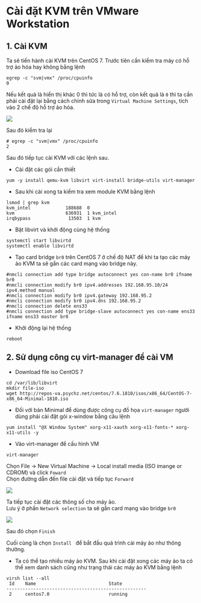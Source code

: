 # Cài đặt KVM trên VMware Workstation  

## 1. Cài KVM  

Ta sẽ tiến hành cài KVM trên CentOS 7.
Trước tiên cần kiểm tra máy có hỗ trợ ảo hóa hay không bằng lệnh  
```
egrep -c "svm|vmx" /proc/cpuinfo
0  
```
Nếu kết quả là hiển thị khác 0 thì tức là có hỗ trợ, còn kết quả là `0` thì ta cần phải cài đặt lại bằng cách chỉnh sửa trong `Virtual Machine Settings`, tích vào 2 chế độ hỗ trợ ảo hóa. 

<img src="https://i.imgur.com/69VroEM.png">  

Sau đó kiểm tra lại  
```
# egrep -c "svm|vmx" /proc/cpuinfo
2
```  
Sau đó tiếp tục cài KVM với các lệnh sau.  
- Cài đặt các gói cần thiết
```
yum -y install qemu-kvm libvirt virt-install bridge-utils virt-manager
```
- Sau khi cài xong ta kiểm tra xem module KVM bằng lệnh  
```
lsmod | grep kvm
kvm_intel             188688  0
kvm                   636931  1 kvm_intel
irqbypass              13503  1 kvm
```
- Bật libvirt và khởi động cùng hệ thống
```
systemctl start libvirtd
systemctl enable libvirtd
```
- Tạo card bridge `br0` trên CentOS 7 ở chế độ NAT để khi ta tạo các máy ảo KVM ta sẽ gắn các card mạng vào bridge này.  
```
#nmcli connection add type bridge autoconnect yes con-name br0 ifname br0
#nmcli connection modify br0 ipv4.addresses 192.168.95.10/24 ipv4.method manual  
#nmcli connection modify br0 ipv4.gateway 192.168.95.2
#nmcli connection modify br0 ipv4.dns 192.168.95.2  
#nmcli connection delete ens33
#nmcli connection add type bridge-slave autoconnect yes con-name ens33 ifname ens33 master br0
```
- Khởi động lại hệ thống
```
reboot
```

## 2. Sử dụng công cụ virt-manager để cài VM  

- Download file iso CentOS 7
```
cd /var/lib/libvirt
mkdir file-iso
wget http://repos-va.psychz.net/centos/7.6.1810/isos/x86_64/CentOS-7-x86_64-Minimal-1810.iso
```

- Đối với bản Minimal để dùng được công cụ đồ họa `virt-manager` người dùng phải cài đặt gói x-window bằng câu lệnh  
```
yum install "@X Window System" xorg-x11-xauth xorg-x11-fonts-* xorg-x11-utils -y
```
- Vào virt-manager để cấu hình VM  
```
virt-manager 
```
Chọn File -> New Virtual Machine -> Local install media (ISO imange or CDROM) và click `Foward`  
Chọn đường dẫn đến file cài đặt và tiếp tục `Forward`  

<img src="https://i.imgur.com/Gb5mEuU.png">  

Ta tiếp tục cài đặt các thông số cho máy ảo.  
Lưu ý ở phần `Network selection` ta sẽ gắn card mạng vào bridge `br0`  

<img src="https://i.imgur.com/X6gNcUP.png">  

Sau đó chọn `Finish`  

Cuối cùng là chọn `Install ` để bắt đầu quá trình cài máy ảo như thông thường.  

- Ta có thể tạo nhiều máy ảo KVM. Sau khi cài đặt xong các máy ảo ta có thể xem danh sách cũng như trạng thái các máy ảo KVM bằng lệnh  

```
virsh list --all
 Id    Name                           State
----------------------------------------------------
 2     centos7.0                      running

```  

